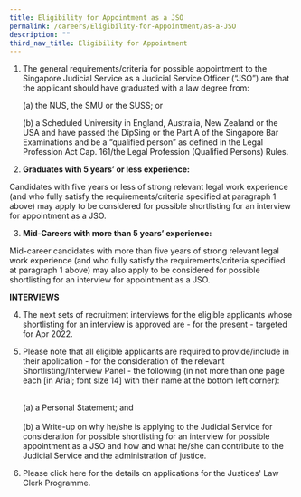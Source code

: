 ```yaml
---
title: Eligibility for Appointment as a JSO
permalink: /careers/Eligibility-for-Appointment/as-a-JSO
description: ""
third_nav_title: Eligibility for Appointment
---
```

1. The general requirements/criteria for possible appointment to the Singapore Judicial Service as a Judicial Service Officer (“JSO”) are that the applicant should have graduated with a law degree from:

	(a) the NUS, the SMU or the SUSS; or

	(b) a Scheduled University in England, Australia, New Zealand or the USA and have passed the DipSing or the Part A of the Singapore Bar Examinations and be a “qualified person” as defined in the Legal Profession Act Cap. 161/the Legal Profession (Qualified Persons) Rules.

2. **Graduates with 5 years’ or less experience:**

Candidates with five years or less of strong relevant legal work experience (and who fully satisfy the requirements/criteria specified at paragraph 1 above) may apply to be considered for possible shortlisting for an interview for appointment as a JSO.

3. **Mid-Careers with more than 5 years’ experience:**

Mid-career candidates with more than five years of strong relevant legal work experience (and who fully satisfy the requirements/criteria specified at paragraph 1 above) may also apply to be considered for possible shortlisting for an interview for appointment as a JSO.

**INTERVIEWS**

4. The next sets of recruitment interviews for the eligible applicants whose shortlisting for an interview is approved are - for the present - targeted for Apr 2022.

5. Please note that all eligible applicants are required to provide/include in their application - for the consideration of the relevant Shortlisting/Interview Panel - the following (in not more than one page each [in Arial; font size 14] with their name at the bottom left corner):

	<br>(a) a Personal Statement; and		
	<br> (b) a Write-up on why he/she is applying to the Judicial Service for consideration for possible shortlisting for an interview for possible appointment as a JSO and how and what he/she can contribute to the Judicial Service and the administration of justice.

6. Please click here for the details on applications for the Justices' Law Clerk Programme.